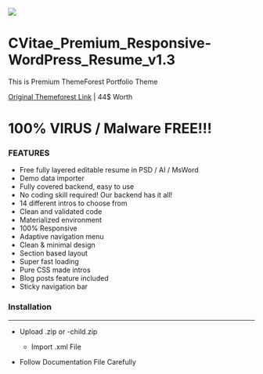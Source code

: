 ![](https://octodex.github.com/images/catstello.png)

# CVitae_Premium_Responsive-WordPress_Resume_v1.3

This is Premium ThemeForest Portfolio Theme 

[Original Themeforest Link](https://themeforest.net/item/cvitae-premium-responsive-wordpress-resume/17510047)   | 44$ Worth


<H1>100% VIRUS / Malware FREE!!! </H1> 

### FEATURES

* Free fully layered editable resume in PSD / AI / MsWord
* Demo data importer
* Fully covered backend, easy to use
* No coding skill required! Our backend has it all!
* 14 different intros to choose from
* Clean and validated code
* Materialized environment
* 100% Responsive
* Adaptive navigation menu
* Clean & minimal design
* Section based layout
* Super fast loading
* Pure CSS made intros
* Blog posts feature included
* Sticky navigation bar
 


 ### Installation 
 <hr>

 - Upload .zip or -child.zip
   - Import .xml File

 - Follow Documentation File Carefully 

